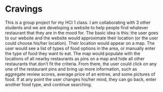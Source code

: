 # Cravings
This is a group project for my HCI 1 class. I am collaborating with 3 other students and we are developing a website to help people find whatever restaurant that they are in the mood for.  The basic idea is this:  the user goes to our website and the website would approximate their location (or the user could choose his/her location).  Their location would appear on a map.  The user would see a list of types of food options in the area, or manually enter the type of food they want to eat.  The map would populate with the locations of all nearby restaurants as pins on a map and hide all other restaurants that don’t fit the criteria.  From there, the user could click on any one of the restaurant pins and bring up more information, such as aggregate review scores, average price of an entree, and some pictures of food.  If at any point the user changes his/her mind, they can go back, enter another food type, and continue searching. 

